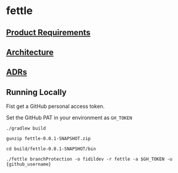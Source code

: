 # fettle

## [Product Requirements](./doc/prd.md)
## [Architecture](./doc/architecture.md)
## [ADRs](https://fidildev.github.io/fettle/doc/adr/index.html)

## Running Locally

Fist get a GitHub personal access token.

Set the GitHub PAT in your environment as `GH_TOKEN`

```shell
./gradlew build
```

```shell
gunzip fettle-0.0.1-SNAPSHOT.zip
```

```shell
cd build/fettle-0.0.1-SNAPSHOT/bin
```

```shell
./fettle branchProtection -o fidildev -r fettle -a $GH_TOKEN -u {github_username}
```
